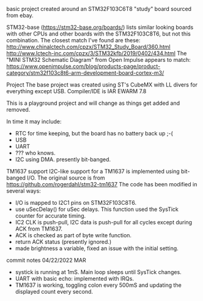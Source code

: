 basic project created around an STM32F103C6T8 "study" board sourced from ebay.

STM32-base (https://stm32-base.org/boards/) lists similar looking boards with other CPUs and other boards with the STM32F103C8T6, but not this combination.
The closest match I've found are these:
  http://www.chinalctech.com/cpzx/STM32_Study_Board/360.html
  http://www.lctech-inc.com/cpzx/3/STM32kfb/2019/0402/434.html
The "MINI STM32 Schematic Diagram" from Open Impulse appears to match:
  https://www.openimpulse.com/blog/products-page/product-category/stm32f103c8t6-arm-development-board-cortex-m3/

Project
The base project was created using ST's CubeMX with LL divers for everything except USB.
Compiler/IDE is IAR EWARM 7.8

This is a playground project and will change as things get added and removed.

In time it may include:
- RTC for time keeping, but the board has no battery back up ;-(
- USB
- UART
- ??? who knows.
- I2C using DMA. presently bit-banged.

TM1637 support
I2C-like support for a TM1637 is implemented using bit-banged I/O.
The original source is from https://github.com/rogerdahl/stm32-tm1637
The code has been modified in several ways:
- I/O is mapped to I2C1 pins on STM32F103C8T6.
- use uSecDelay() for uSec delays. This function used the SysTick counter for accurate timing.
- IC2 CLK is push-pull, I2C data is push-pull for all cycles except during ACK from TM1637.
- ACK is checked as part of byte write function.
- return ACK status (presently ignored.)
- made brightness a variable, fixed an issue with the initial setting.

commit notes
04/22/2022 MAR
- systick is running at 1mS. Main loop sleeps until SysTick changes.
- UART with basic echo: implemented with IRQs.
- TM1637 is working, toggling colon every 500mS and updating the displayed count every second.

